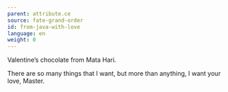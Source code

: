 ```yaml
---
parent: attribute.ce
source: fate-grand-order
id: from-java-with-love
language: en
weight: 0
---
```


Valentine’s chocolate from Mata Hari.

There are so many things that I want, but more than anything, I want your love, Master.
